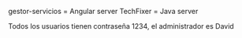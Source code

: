 gestor-servicios = Angular server
TechFixer = Java server

Todos los usuarios tienen contraseña 1234, el administrador es David

